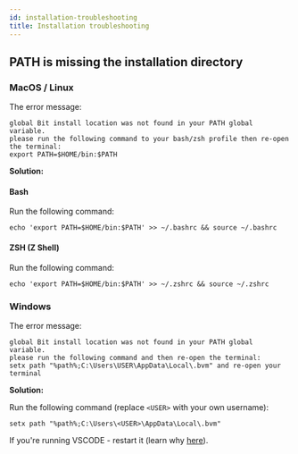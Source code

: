 ```yaml
---
id: installation-troubleshooting
title: Installation troubleshooting
---
```


## PATH is missing the installation directory

### MacOS / Linux

The error message:

```
global Bit install location was not found in your PATH global variable.
please run the following command to your bash/zsh profile then re-open the terminal:
export PATH=$HOME/bin:$PATH
```

**Solution:**

#### Bash

Run the following command:

```shell
echo 'export PATH=$HOME/bin:$PATH' >> ~/.bashrc && source ~/.bashrc
```

#### ZSH (Z Shell)

Run the following command:

```shell
echo 'export PATH=$HOME/bin:$PATH' >> ~/.zshrc && source ~/.zshrc
```

### Windows

The error message:

```
global Bit install location was not found in your PATH global variable.
please run the following command and then re-open the terminal:
setx path "%path%;C:\Users\USER\AppData\Local\.bvm" and re-open your terminal
```

**Solution:**

Run the following command (replace `<USER>` with your own username):

```shell
setx path "%path%;C:\Users\<USER>\AppData\Local\.bvm"
```

If you're running VSCODE - restart it (learn why [here](https://github.com/microsoft/vscode/issues/47816)).
